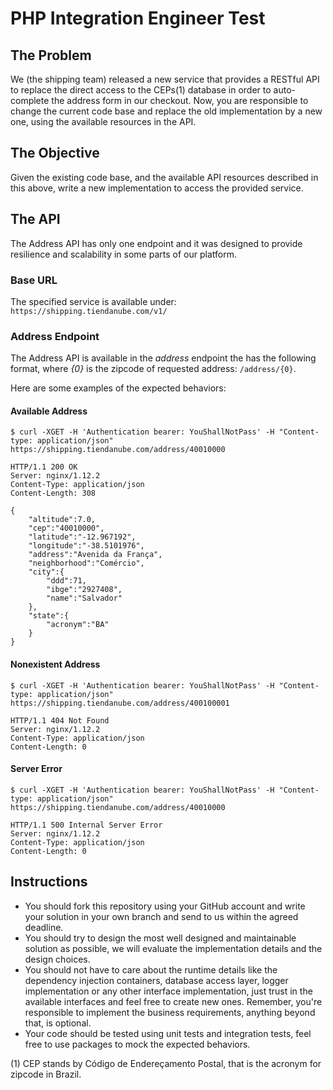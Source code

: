 # PHP Integration Engineer Test

## The Problem

We (the shipping team) released a new service that provides a RESTful API to replace the direct access to the CEPs(1) database in order to auto-complete the address form in our checkout. Now, you are responsible to change the current code base and replace the old implementation by a new one, using the available resources in the API.

## The Objective

Given the existing code base, and the available API resources described in this above, write a new implementation to access the provided service.

## The API

The Address API has only one endpoint and it was designed to provide resilience and scalability in some parts of our platform.

### Base URL

The specified service is available under: `https://shipping.tiendanube.com/v1/`

### Address Endpoint

The Address API is available in the *address* endpoint the has the following format, where *{0}* is the zipcode of requested address: `/address/{0}`.

Here are some examples of the expected behaviors:

#### Available Address 
```
$ curl -XGET -H 'Authentication bearer: YouShallNotPass' -H "Content-type: application/json" https://shipping.tiendanube.com/address/40010000

HTTP/1.1 200 OK
Server: nginx/1.12.2
Content-Type: application/json
Content-Length: 308

{
    "altitude":7.0,
    "cep":"40010000",
    "latitude":"-12.967192",
    "longitude":"-38.5101976",
    "address":"Avenida da França",
    "neighborhood":"Comércio",
    "city":{  
        "ddd":71,
        "ibge":"2927408",
        "name":"Salvador"
    },
    "state":{  
        "acronym":"BA"
    }
}
```

#### Nonexistent Address
```
$ curl -XGET -H 'Authentication bearer: YouShallNotPass' -H "Content-type: application/json" https://shipping.tiendanube.com/address/400100001

HTTP/1.1 404 Not Found
Server: nginx/1.12.2
Content-Type: application/json
Content-Length: 0
```

#### Server Error
```
$ curl -XGET -H 'Authentication bearer: YouShallNotPass' -H "Content-type: application/json" https://shipping.tiendanube.com/address/40010000

HTTP/1.1 500 Internal Server Error
Server: nginx/1.12.2
Content-Type: application/json
Content-Length: 0
```

## Instructions

- You should fork this repository using your GitHub account and write your solution in your own branch and send to us within the agreed deadline.
- You should try to design the most well designed and maintainable solution as possible, we will evaluate the implementation details and the design choices.
- You should not have to care about the runtime details like the dependency injection containers, database access layer, logger implementation or any other interface implementation, just trust in the available interfaces and feel free to create new ones. Remember, you're responsible to implement the business requirements, anything beyond that, is optional.
- Your code should be tested using unit tests and integration tests, feel free to use packages to mock the expected behaviors.

(1) CEP stands by Código de Endereçamento Postal, that is the acronym for zipcode in Brazil.

